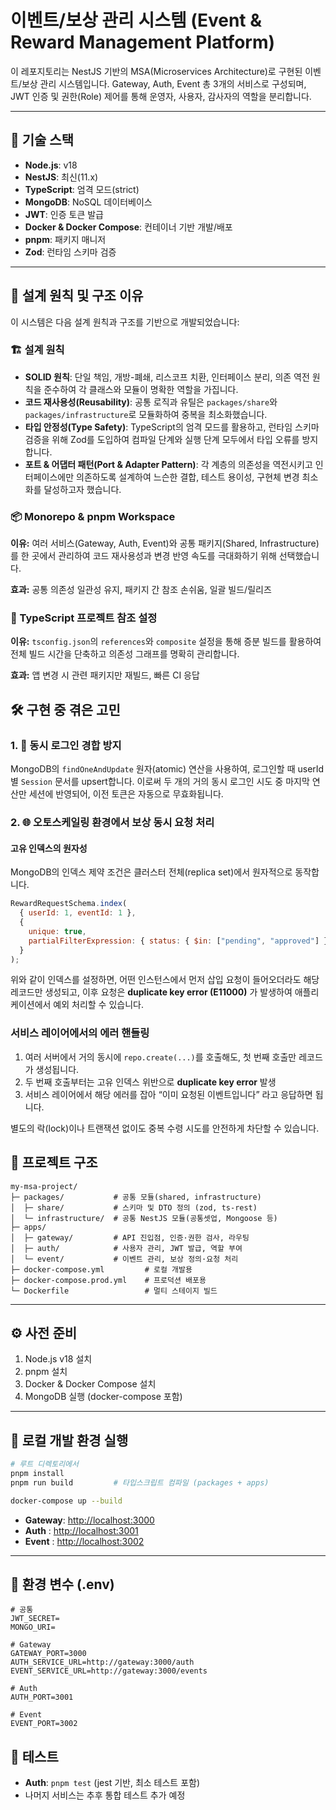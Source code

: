 # 이벤트/보상 관리 시스템 (Event & Reward Management Platform)

이 레포지토리는 NestJS 기반의 MSA(Microservices Architecture)로 구현된 이벤트/보상 관리 시스템입니다. Gateway, Auth, Event 총 3개의 서비스로 구성되며, JWT 인증 및 권한(Role) 제어를 통해 운영자, 사용자, 감사자의 역할을 분리합니다.

---

## 🧩 기술 스택

- **Node.js**: v18
- **NestJS**: 최신(11.x)
- **TypeScript**: 엄격 모드(strict)
- **MongoDB**: NoSQL 데이터베이스
- **JWT**: 인증 토큰 발급
- **Docker & Docker Compose**: 컨테이너 기반 개발/배포
- **pnpm**: 패키지 매니저
- **Zod**: 런타임 스키마 검증

---

## 🎯 설계 원칙 및 구조 이유

이 시스템은 다음 설계 원칙과 구조를 기반으로 개발되었습니다:

### 🏗️ 설계 원칙

- **SOLID 원칙**: 단일 책임, 개방-폐쇄, 리스코프 치환, 인터페이스 분리, 의존 역전 원칙을 준수하여 각 클래스와 모듈이 명확한 역할을 가집니다.
- **코드 재사용성(Reusability)**: 공통 로직과 유틸은 `packages/share`와 `packages/infrastructure`로 모듈화하여 중복을 최소화했습니다.
- **타입 안정성(Type Safety)**: TypeScript의 엄격 모드를 활용하고, 런타임 스키마 검증을 위해 Zod를 도입하여 컴파일 단계와 실행 단계 모두에서 타입 오류를 방지합니다.
- **포트 & 어댑터 패턴(Port & Adapter Pattern)**: 각 계층의 의존성을 역전시키고 인터페이스에만 의존하도록 설계하여 느슨한 결합, 테스트 용이성, 구현체 변경 최소화를 달성하고자 했습니다.

### 📦 Monorepo & pnpm Workspace

**이유:** 여러 서비스(Gateway, Auth, Event)와 공통 패키지(Shared, Infrastructure)를 한 곳에서 관리하여 코드 재사용성과 변경 반영 속도를 극대화하기 위해 선택했습니다.

**효과:** 공통 의존성 일관성 유지, 패키지 간 참조 손쉬움, 일괄 빌드/릴리즈

### 🚀 TypeScript 프로젝트 참조 설정

**이유:** `tsconfig.json`의 `references`와 `composite` 설정을 통해 증분 빌드를 활용하여 전체 빌드 시간을 단축하고 의존성 그래프를 명확히 관리합니다.

**효과:** 앱 변경 시 관련 패키지만 재빌드, 빠른 CI 응답

## 🛠️ 구현 중 겪은 고민

### 1. 🔐 동시 로그인 경합 방지

MongoDB의 `findOneAndUpdate` 원자(atomic) 연산을 사용하여, 로그인할 때 userId별 `Session` 문서를 upsert합니다. 이로써 두 개의 거의 동시 로그인 시도 중 마지막 연산만 세션에 반영되어, 이전 토큰은 자동으로 무효화됩니다.

### 2. 🌐 오토스케일링 환경에서 보상 동시 요청 처리

#### 고유 인덱스의 원자성

MongoDB의 인덱스 제약 조건은 클러스터 전체(replica set)에서 원자적으로 동작합니다.

```js
RewardRequestSchema.index(
  { userId: 1, eventId: 1 },
  {
    unique: true,
    partialFilterExpression: { status: { $in: ["pending", "approved"] } },
  }
);
```

위와 같이 인덱스를 설정하면, 어떤 인스턴스에서 먼저 삽입 요청이 들어오더라도 해당 레코드만 생성되고, 이후 요청은 **duplicate key error (E11000)** 가 발생하여 애플리케이션에서 예외 처리할 수 있습니다.

### 서비스 레이어에서의 에러 핸들링

1. 여러 서버에서 거의 동시에 `repo.create(...)`를 호출해도, 첫 번째 호출만 레코드가 생성됩니다.
2. 두 번째 호출부터는 고유 인덱스 위반으로 **duplicate key error** 발생
3. 서비스 레이어에서 해당 에러를 잡아 “이미 요청된 이벤트입니다” 라고 응답하면 됩니다.

별도의 락(lock)이나 트랜잭션 없이도 중복 수령 시도를 안전하게 차단할 수 있습니다.

## 📁 프로젝트 구조

```
my-msa-project/
├─ packages/           # 공통 모듈(shared, infrastructure)
│  ├─ share/           # 스키마 및 DTO 정의 (zod, ts-rest)
│  └─ infrastructure/  # 공통 NestJS 모듈(공통셋업, Mongoose 등)
├─ apps/
│  ├─ gateway/         # API 진입점, 인증·권한 검사, 라우팅
│  ├─ auth/            # 사용자 관리, JWT 발급, 역할 부여
│  └─ event/           # 이벤트 관리, 보상 정의·요청 처리
├─ docker-compose.yml         # 로컬 개발용
├─ docker-compose.prod.yml    # 프로덕션 배포용
└─ Dockerfile                 # 멀티 스테이지 빌드
```

---

## ⚙️ 사전 준비

1. Node.js v18 설치
2. pnpm 설치
3. Docker & Docker Compose 설치
4. MongoDB 실행 (docker-compose 포함)

---

## 🚀 로컬 개발 환경 실행

```bash
# 루트 디렉토리에서
pnpm install
pnpm run build         # 타입스크립트 컴파일 (packages + apps)

docker-compose up --build
```

- **Gateway**: [http://localhost:3000](http://localhost:3000)
- **Auth** : [http://localhost:3001](http://localhost:3001)
- **Event** : [http://localhost:3002](http://localhost:3002)

---

## 🔐 환경 변수 (.env)

```dotenv
# 공통
JWT_SECRET=
MONGO_URI=

# Gateway
GATEWAY_PORT=3000
AUTH_SERVICE_URL=http://gateway:3000/auth
EVENT_SERVICE_URL=http://gateway:3000/events

# Auth
AUTH_PORT=3001

# Event
EVENT_PORT=3002
```

## 🧪 테스트

- **Auth**: `pnpm test` (jest 기반, 최소 테스트 포함)
- 나머지 서비스는 추후 통합 테스트 추가 예정
